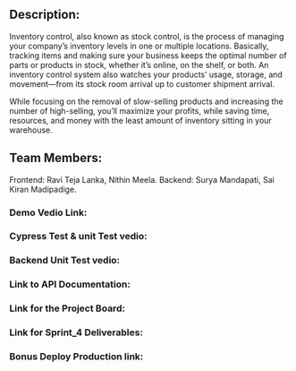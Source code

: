 ## Description:
Inventory control, also known as stock control, is the process of managing your company’s inventory levels in one or multiple locations. Basically, tracking items and making sure your business keeps the optimal number of parts or products in stock, whether it’s online, on the shelf, or both. An inventory control system also watches your products’ usage, storage, and movement—from its stock room arrival up to customer shipment arrival.

While focusing on the removal of slow-selling products and increasing the number of high-selling, you’ll maximize your profits, while saving time, resources, and money with the least amount of inventory sitting in your warehouse.



## Team Members:
Frontend: Ravi Teja Lanka, Nithin Meela.
Backend: Surya Mandapati, Sai Kiran Madipadige.


### Demo Vedio Link:

### Cypress Test & unit Test vedio:

### Backend Unit Test vedio:


### Link to API Documentation:

### Link for the Project Board:

### Link for Sprint_4 Deliverables:

### Bonus Deploy Production link:
